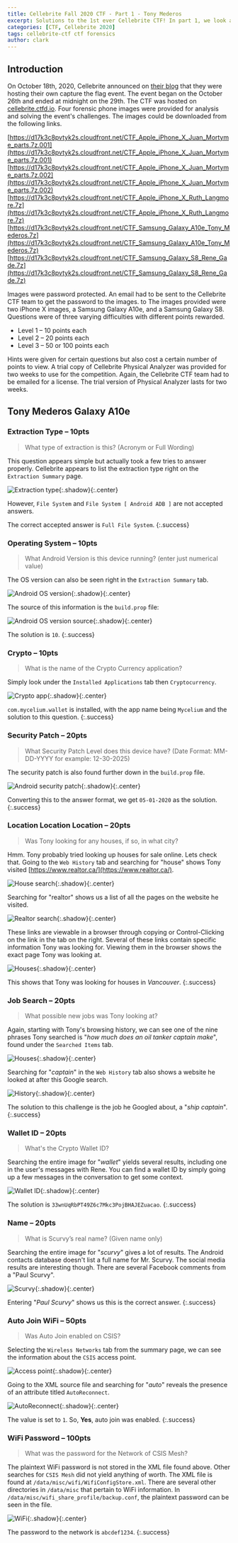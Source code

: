 ```yaml
---
title: Cellebrite Fall 2020 CTF - Part 1 - Tony Mederos
excerpt: Solutions to the 1st ever Cellebrite CTF! In part 1, we look at the answers to the Tony Mederos image provided.
categories: [CTF, Cellebrite 2020]
tags: cellebrite-ctf ctf forensics
author: clark
---
```


## Introduction

On October 18th, 2020, Cellebrite announced on [their blog](https://www.cellebrite.com/en/blog/join-the-first-cellebrite-capture-the-flag-ctf-event/) that they were hosting their own capture the flag event. The event began on the October 26th and ended at midnight on the 29th. The CTF was hosted on [cellebrite.ctfd.io](https://cellebrite.ctfd.io/). Four forensic phone images were provided for analysis and solving the event's challenges. The images could be downloaded from the following links.

[https://d17k3c8pvtyk2s.cloudfront.net/CTF_Apple_iPhone_X_Juan_Mortyme_parts.7z.001](https://d17k3c8pvtyk2s.cloudfront.net/CTF_Apple_iPhone_X_Juan_Mortyme_parts.7z.001)
[https://d17k3c8pvtyk2s.cloudfront.net/CTF_Apple_iPhone_X_Juan_Mortyme_parts.7z.002](https://d17k3c8pvtyk2s.cloudfront.net/CTF_Apple_iPhone_X_Juan_Mortyme_parts.7z.002)
[https://d17k3c8pvtyk2s.cloudfront.net/CTF_Apple_iPhone_X_Ruth_Langmore.7z](https://d17k3c8pvtyk2s.cloudfront.net/CTF_Apple_iPhone_X_Ruth_Langmore.7z)
[https://d17k3c8pvtyk2s.cloudfront.net/CTF_Samsung_Galaxy_A10e_Tony_Mederos.7z](https://d17k3c8pvtyk2s.cloudfront.net/CTF_Samsung_Galaxy_A10e_Tony_Mederos.7z)
[https://d17k3c8pvtyk2s.cloudfront.net/CTF_Samsung_Galaxy_S8_Rene_Gade.7z](https://d17k3c8pvtyk2s.cloudfront.net/CTF_Samsung_Galaxy_S8_Rene_Gade.7z)

Images were password protected. An email had to be sent to the Cellebrite CTF team to get the password to the images. to The images provided were two iPhone X images, a Samsung Galaxy A10e, and a Samsung Galaxy S8. Questions were of three varying difficulties with different points rewarded. 

- Level 1 – 10 points each
- Level 2 – 20 points each
- Level 3 – 50 or 100 points each

Hints were given for certain questions but also cost a certain number of points to view. A trial copy of Cellebrite Physical Analyzer was provided for two weeks to use for the competition. Again, the Cellebrite CTF team had to be emailed for a license. The trial version of Physical Analyzer lasts for two weeks.

## Tony Mederos Galaxy A10e

### Extraction Type – 10pts

> What type of extraction is this? (Acronym or Full Wording)

This question appears simple but actually took a few tries to answer properly. Cellebrite appears to list the extraction type right on the `Extraction Summary` page. 


![Extraction type](https://starwarsfan2099.github.io/public/2020-11-02/tony_1.JPG){:.shadow}{:.center}


However, `File System` and `File System [ Android ADB ]` are not accepted answers. 

The correct accepted answer is `Full File System`. 
{:.success}

### Operating System – 10pts

> What Android Version is this device running? (enter just numerical value)

The OS version can also be seen right in the `Extraction Summary` tab. 


![Android OS version](https://starwarsfan2099.github.io/public/2020-11-02/tony_2.JPG){:.shadow}{:.center}


The source of this information is the `build.prop` file:


![Android OS version source](https://starwarsfan2099.github.io/public/2020-11-02/tony_3.JPG){:.shadow}{:.center}


The solution is `10`.
{:.success}

### Crypto – 10pts

> What is the name of the Crypto Currency application?

Simply look under the `Installed Applications` tab then `Cryptocurrency`.


![Crypto app](https://starwarsfan2099.github.io/public/2020-11-02/tony_5.JPG){:.shadow}{:.center}


`com.mycelium.wallet` is installed, with the app name being `Mycelium` and the solution to this question.
{:.success}

### Security Patch – 20pts

> What Security Patch Level does this device have? (Date Format: MM-DD-YYYY for example: 12-30-2025)

The security patch is also found further down in the `build.prop` file. 


![Android security patch](https://starwarsfan2099.github.io/public/2020-11-02/tony_4.JPG){:.shadow}{:.center}


Converting this to the answer format, we get `05-01-2020` as the solution.
{:.success}

### Location Location Location – 20pts

> Was Tony looking for any houses, if so, in what city?

Hmm. Tony probably tried looking up houses for sale online. Lets check that. Going to the `Web History` tab and searching for "house" shows Tony visited [https://www.realtor.ca/](https://www.realtor.ca/).


![House search](https://starwarsfan2099.github.io/public/2020-11-02/tony_6.JPG){:.shadow}{:.center}


Searching for "realtor" shows us a list of all the pages on the website he visited. 


![Realtor search](https://starwarsfan2099.github.io/public/2020-11-02/tony_7.JPG){:.shadow}{:.center}


These links are viewable in a browser through copying or Control-Clicking on the link in the tab on the right. Several of these links contain specific information Tony was looking for. Viewing them in the browser shows the exact page Tony was looking at.


![Houses](https://starwarsfan2099.github.io/public/2020-11-02/tony_8.JPG){:.shadow}{:.center}


This shows that Tony was looking for houses in *Vancouver*. 
{:.success}

### Job Search – 20pts

> What possible new jobs was Tony looking at?

Again, starting with Tony's browsing history, we can see one of the nine phrases Tony searched is "*how much does an oil tanker captain make*", found under the `Searched Items` tab.


![Houses](https://starwarsfan2099.github.io/public/2020-11-02/tony_9.JPG){:.shadow}{:.center}


Searching for "*captain*" in the `Web History` tab also shows a website he looked at after this Google search. 


![History](https://starwarsfan2099.github.io/public/2020-11-02/tony_10.JPG){:.shadow}{:.center}


The solution to this challenge is the job he Googled about, a "*ship captain*".
{:.success}

### Wallet ID – 20pts

> What's the Crypto Wallet ID?

Searching the entire image for "*wallet*" yields several results, including one in the user's messages with Rene. You can find a wallet ID by simply going up a few messages in the conversation to get some context.


![Wallet ID](https://starwarsfan2099.github.io/public/2020-11-02/tony_11.JPG){:.shadow}{:.center}


The solution is `33wnUqRbPT49Z6c7Mkc3PojBHAJEZuacao`.
{:.success}

### Name – 20pts

> What is Scurvy’s real name? (Given name only)

Searching the entire image for "*scurvy*" gives a lot of results. The Android contacts database doesn't list a full name for Mr. Scurvy. The social media results are interesting though. There are several Facebook comments from a "Paul Scurvy".


![Scurvy](https://starwarsfan2099.github.io/public/2020-11-02/tony_12.JPG){:.shadow}{:.center}


Entering "*Paul Scurvy*" shows us this is the correct answer.
{:.success}

### Auto Join WiFi – 50pts

> Was Auto Join enabled on CSIS?

Selecting the `Wireless Networks` tab from the summary page, we can see the information about the `CSIS` access point.


![Access point](https://starwarsfan2099.github.io/public/2020-11-02/tony_13.JPG){:.shadow}{:.center}


Going to the XML source file and searching for "*auto*" reveals the presence of an attribute titled `AutoReconnect`. 


![AutoReconnect](https://starwarsfan2099.github.io/public/2020-11-02/tony_14.JPG){:.shadow}{:.center}


The value is set to `1`. So, **Yes**, auto join was enabled.
{:.success}

### WiFi Password – 100pts

> What was the password for the Network of CSIS Mesh?

The plaintext WiFi password is not stored in the XML file found above. Other searches for `CSIS Mesh` did not yield anything of worth. The XML file is found at `/data/misc/wifi/WifiConfigStore.xml`. There are several other directories in `/data/misc` that pertain to WiFi information. In `/data/misc/wifi_share_profile/backup.conf`, the plaintext password can be seen in the file.


![WiFi](https://starwarsfan2099.github.io/public/2020-11-02/tony_15.JPG){:.shadow}{:.center}


The password to the network is `abcdef1234`.
{:.success}